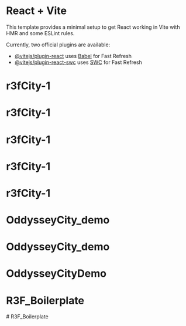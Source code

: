 # React + Vite

This template provides a minimal setup to get React working in Vite with HMR and some ESLint rules.

Currently, two official plugins are available:

- [@vitejs/plugin-react](https://github.com/vitejs/vite-plugin-react/blob/main/packages/plugin-react/README.md) uses [Babel](https://babeljs.io/) for Fast Refresh
- [@vitejs/plugin-react-swc](https://github.com/vitejs/vite-plugin-react-swc) uses [SWC](https://swc.rs/) for Fast Refresh
# r3fCity-1
# r3fCity-1
# r3fCity-1
# r3fCity-1
# r3fCity-1
# OddysseyCity_demo
# OddysseyCity_demo
# OddysseyCityDemo
# R3F_Boilerplate
#   R 3 F _ B o i l e r p l a t e  
 